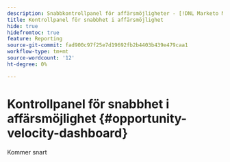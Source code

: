 ```yaml
---
description: Snabbkontrollpanel för affärsmöjligheter - [!DNL Marketo Measure] - Produkt
title: Kontrollpanel för snabbhet i affärsmöjlighet
hide: true
hidefromtoc: true
feature: Reporting
source-git-commit: fad900c97f25e7d19692fb2b4403b439e479caa1
workflow-type: tm+mt
source-wordcount: '12'
ht-degree: 0%

---
```


# Kontrollpanel för snabbhet i affärsmöjlighet {#opportunity-velocity-dashboard}

Kommer snart
